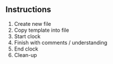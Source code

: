 ## Instructions

1. Create new file
2. Copy template into file
3. Start clock
4. Finish with comments / understanding
5. End clock
6. Clean-up
